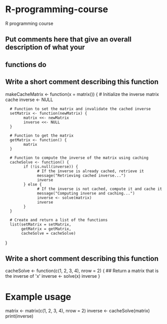 # R-programming-course
R programming course

## Put comments here that give an overall description of what your
## functions do

## Write a short comment describing this function

makeCacheMatrix <- function(x = matrix()) {
     # Initialize the inverse matrix cache
      inverse <- NULL
      
      # Function to set the matrix and invalidate the cached inverse
      setMatrix <- function(newMatrix) {
            matrix <<- newMatrix
            inverse <<- NULL
      }
      
      # Function to get the matrix
      getMatrix <- function() {
            matrix
      }
      
      # Function to compute the inverse of the matrix using caching
      cacheSolve <- function() {
            if (!is.null(inverse)) {
                  # If the inverse is already cached, retrieve it
                  message("Retrieving cached inverse...")
                  inverse
            } else {
                  # If the inverse is not cached, compute it and cache it
                  message("Computing inverse and caching...")
                  inverse <- solve(matrix)
                  inverse
            }
      }
      
      # Create and return a list of the functions
      list(setMatrix = setMatrix,
           getMatrix = getMatrix,
           cacheSolve = cacheSolve)
}


## Write a short comment describing this function

cacheSolve <- function(c(1, 2, 3, 4), nrow = 2) {
        ## Return a matrix that is the inverse of 'x'
        inverse <- solve(x)
        inverse
}

# Example usage
matrix <- matrix(c(1, 2, 3, 4), nrow = 2)
inverse <- cacheSolve(matrix)
print(inverse)
